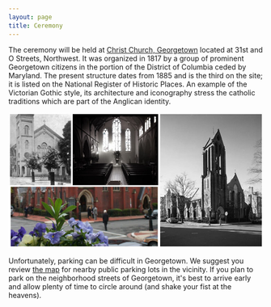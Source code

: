 ```yaml
---
layout: page
title: Ceremony
---
```

The ceremony will be held at [Christ Church, Georgetown](http://www.christchurchgeorgetown.org) located at 31st and O Streets,  Northwest. It was organized in 1817 by a group of prominent Georgetown citizens in the portion of the District of Columbia ceded by Maryland. The present structure dates from 1885 and is the third on the site; it is listed on the National Register of Historic Places. An example of the Victorian Gothic style, its architecture and iconography stress the catholic traditions which are part of the Anglican identity.

![Metroplitan Club](/assets/images/ceremony.jpg)

Unfortunately, parking can be difficult in Georgetown. We suggest you review [the map](http://wedding.dev/getting-here/) for nearby public parking lots in the vicinity. If you plan to park on the neighborhood streets of Georgetown, it's best to arrive early and allow plenty of time to circle around (and shake your fist at the heavens).